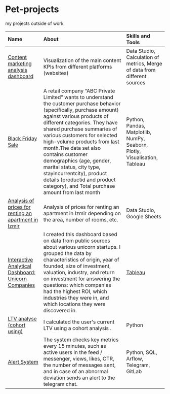 # Pet-projects
my projects outside of  work

| Name | About| Skills and Tools |
| :-------------------- | :--------------------- |:---------------------------|
| [Content marketing analysis dashboard](https://github.com/NataliaZhulina/Pet-projects/blob/ca39c666b0d5dfef32767d9098f46421568eb2b6/Content_marketing_analysis.pdf) | Visualization of the main content KPIs from different platforms (websites) | Data Studio, Calculation of metrics, Merge of data from different sources  |
| [Black Friday Sale](https://github.com/NataliaZhulina/Pet-projects/blob/f7a037c22e14f175ed3da54e9c9e0480fa18c66b/black%20friday%20sales.ipynb)                          | A retail company “ABC Private Limited” wants to understand the customer purchase behavior (specifically, purchase amount) against various products of different categories. They have shared purchase summaries of various customers for selected high-volume products from last month.The data set also contains customer demographics (age, gender, marital status, city type, stayincurrentcity), product details (productid and product category), and Total purchase amount from last month | Python, Pandas, Matplotlib, NumPy, Seaborn, Plotly, Visualisation,  Tableau|
| [Analysis of prices for renting an apartment in Izmir](https://u.to/b8t7Hw) | Analysis of prices for renting an apartment in Izmir depending on the area, number of rooms, etc. | Data Studio, Google Sheets |
| [Interactive Analytical Dashboard: Unicorn Companies](https://github.com/NataliaZhulina/Pet-projects/tree/main/Unicorn%20Companies)                          | I created this dashboard based on data from public sources about various unicorn startups. I grouped the data by characteristics of origin, year of founded, size of investment, valuation, industry, and return on investment for answering the questions: which companies had the highest ROI, which industries they were in, and which locations they were discovered in.  | [Tableau](https://public.tableau.com/shared/Z6WSJ73DN?:display_count=n&:origin=viz_share_link) |
| [LTV analyse (cohort using)](https://github.com/NataliaZhulina/Pet-projects/blob/main/LTV%20analyse%20(cohort%20using).ipynb)                          | I calculated the user's current LTV using a cohort analysis .| Python |
| [Alert System](https://github.com/NataliaZhulina/Pet-projects/blob/main/NZ_alert_report.py) | The system checks key metrics every 15 minutes, such as active users in the feed / messenger, views, likes, CTR, the number of messages sent, and in case of an abnormal deviation sends an alert to the telegram chat.| Python, SQL, Arflow, Telegram, GitLab |



